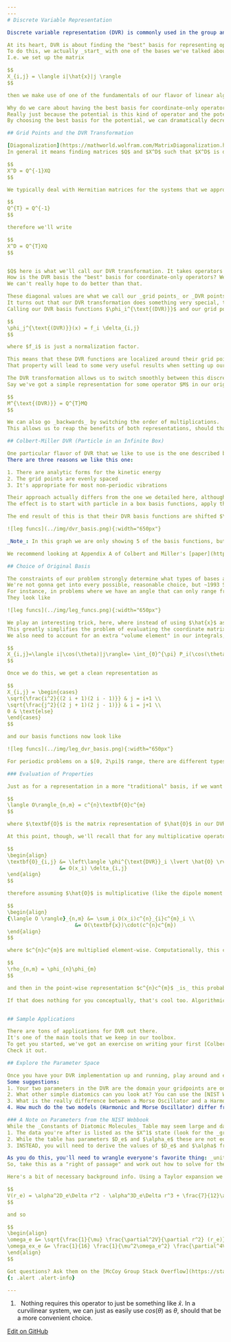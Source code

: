 ```yaml
---
---
# Discrete Variable Representation

Discrete variable representation (DVR) is commonly used in the group and has quickly become a jumping off point for anyone getting started. Why? Because DVR is a simple way to dip your toes into challenging problems while the mechanics and math still stay relatively straight forward. (read as: "Easy to set up and great for exploring parameter space and gaining intuition")

At its heart, DVR is about finding the "best" basis for representing operators that are functions of just our coordinates (i.e. that don't involve things like derivatives of the wavefunction).
To do this, we actually _start_ with one of the bases we've talked about before, like the PIB, and build a representation for the coordinate operator.[<sup>1</sup>]
I.e. we set up the matrix

$$
X_{i,j} = \langle i|\hat{x}|j \rangle
$$

then we make use of one of the fundamentals of our flavor of linear algebra, which is that _diagonalization of an operator representation returns the best possible basis for that operator_.

Why do we care about having the best basis for coordinate-only operators?
Really just because the potential is this kind of operator and the potential is the hardest thing to deal with in a traditional basis set calculation.
By choosing the best basis for the potential, we can dramatically decrease the amount of work we need to do. In fact, as we'll see, for _multiplicative operators_ like the potential, we won't have to do any integrals at all.

## Grid Points and the DVR Transformation

[Diagonalization](https://mathworld.wolfram.com/MatrixDiagonalization.html) is something computers can do quickly and easily.
In general it means finding matrices $Q$ and $X^D$ such that $X^D$ is diagonal and

$$
X^D = Q^{-1}XQ
$$

We typically deal with Hermitian matrices for the systems that we approach where the matrix is self-adjoint, and so for everything we do we have the nice property that

$$
Q^{T} = Q^{-1}
$$

therefore we'll write

$$
X^D = Q^{T}XQ
$$


$Q$ here is what we'll call our DVR transformation. It takes operators represented in our original basis and transforms them to the DVR basis.
How is the DVR basis the "best" basis for coordinate-only operators? Well $X^D$ is the representation of our coordinate operator in the basis defined by $Q$, and this representation is diagonal.
We can't really hope to do better than that.

These diagonal values are what we call our _grid points_ or _DVR points_.
It turns out that our DVR transformation does something very special, too.
Calling our DVR basis functions $\phi_i^{\text{(DVR)}}$ and our grid points $x_i$, we get that

$$
\phi_j^{\text{(DVR)}}(x) = f_i \delta_{i,j}
$$

where $f_i$ is just a normalization factor.

This means that these DVR functions are localized around their grid points and zero at all the others.
That property will lead to some very useful results when setting up our Hamiltonian/using the resultant wavefunctions.

The DVR transformation allows us to switch smoothly between this discretized representation and the continuous representation from our original basis.
Say we've got a simple representation for some operator $M$ in our original basis. We can do a _change of basis_ to put this representation into the DVR basis by

$$
M^{\text{(DVR)}} = Q^{T}MQ
$$

We can also go _backwards_ by switching the order of multiplications.
This allows us to reap the benefits of both representations, should that be something we find useful.

## Colbert-Miller DVR (Particle in an Infinite Box)

One particular flavor of DVR that we like to use is the one described by [Colbert and Miller](https://aip.scitation.org/doi/10.1063/1.462100) in the early 1990s.
There are three reasons we like this one:

1. There are analytic forms for the kinetic energy
2. The grid points are evenly spaced
3. It's appropriate for most non-periodic vibrations

Their approach actually differs from the one we detailed here, although the core idea is the same.
The effect is to start with particle in a box basis functions, apply the type of DVR transformation that we describe here, then take the limit as the box and number of basis functions become infinite.

The end result of this is that their DVR basis functions are shifted $\frac{\sin(\theta)}{\theta}$ functions, which look like

![leg funcs](../img/dvr_basis.png){:width="650px"}

_Note_: In this graph we are only showing 5 of the basis functions, but if we were to keep plotting more we would see a peak at every discretized point. 

We recommend looking at Appendix A of Colbert and Miller's [paper](https://aip.scitation.org/doi/10.1063/1.462100) for the equations, starting with the (- $\infty$, $\infty$) interval! (i.e. your kinetic energy is described by Equation A7) But note you will need some potential function to run this all the way through. Seems like the perfect place for a harmonic oscillator!

## Choice of Original Basis

The constraints of our problem strongly determine what types of bases are appropriate, which in turn determines what flavor of DVR we use.
We're not gonna get into every possible, reasonable choice, but ~1993 Szalay published [a paper](https://aip.scitation.org/doi/abs/10.1063/1.465258) with a bunch of the different flavors worked out.
For instance, in problems where we have an angle that can only range from $[0, \pi]$, the Legendre polynomials ($P_l$) are a good choice to satisfy that condition.
They look like

![leg funcs](../img/leg_funcs.png){:width="650px"}

We play an interesting trick, here, where instead of using $\hat{x}$ as our coordinate operator, we use $cos(\theta)$ instead.
This greatly simplifies the problem of evaluating the coordinate matrix elements.
We also need to account for an extra "volume element" in our integrals, i.e. our coordinate operator matrix looks like

$$
X_{i,j}=\langle i|\cos(\theta)|j\rangle= \int_{0}^{\pi} P_i(\cos(\theta))\cos(\theta)P_j(\cos(\theta))\sin(\theta) d \theta
$$

Once we do this, we get a clean representation as

$$
X_{i,j} = \begin{cases}
\sqrt{\frac{i^2}{(2 i + 1)(2 i - 1)}} & j = i+1 \\
\sqrt{\frac{j^2}{(2 j + 1)(2 j - 1)}} & i = j+1 \\
0 & \text{else}
\end{cases}
$$

and our basis functions now look like

![leg funcs](../img/leg_dvr_basis.png){:width="650px"}

For periodic problems on a $[0, 2\pi]$ range, there are different types of DVRs out there, like [this one](https://aip.scitation.org/doi/pdf/10.1063/1.1673259) by Meyer.

### Evaluation of Properties

Just as for a representation in a more "traditional" basis, if we want to get the expected value of an observable, $\hat{O}$, between states $\phi_n$ and $\phi_m$, we have

$$
\langle O\rangle_{n,m} = c^{n}\textbf{O}c^{m}
$$

where $\textbf{O}$ is the matrix representation of $\hat{O}$ in our DVR basis and $c^{n}$ and $c^{m}$ are the coefficient vectors that come out of diagonalizing our Hamiltonian.

At this point, though, we'll recall that for any multiplicative operator we have 

$$
\begin{align}
\textbf{O}_{i,j} &= \left\langle \phi^{\text{DVR}}_i \lvert \hat{O} \rvert \phi^{\text{DVR}}_j \right\rangle \\
                 &= O(x_i) \delta_{i,j}
\end{align}
$$

therefore assuming $\hat{O}$ is multiplicative (like the dipole moment or an internal coordinate) $\textbf{O}$ is _diagonal_, which means we can write

$$
\begin{align}
{\langle O \rangle}_{n,m} &= \sum_i O(x_i)c^{n}_{i}c^{m}_i \\
                      &= O(\textbf{x})\cdot(c^{n}c^{m})
\end{align}
$$

where $c^{n}c^{m}$ are multiplied element-wise. Computationally, this can be efficient, but even more than that this can be a nice _conceptual_ way to think about these evaluation as we can build something akin to a probability density function for the _transition_ by

$$
\rho_{n,m} = \phi_{n}\phi_{m}
$$

and then in the point-wise representation $c^{n}c^{m}$ _is_ this probability density.

If that does nothing for you conceptually, that's cool too. Algorithmically it's still a convenient way to write things.


## Sample Applications

There are tons of applications for DVR out there.
It's one of the main tools that we keep in our toolbox.
To get you started, we've got an exercise on writing your first [Colbert & Miller-style DVR](../../McCoy%20Group%20Code%20Academy/Exercises).
Check it out.

## Explore the Parameter Space

Once you have your DVR implementation up and running, play around and explore the parameter space! 
Some suggestions: 
1. Your two parameters in the DVR are the domain your gridpoints are on, and the number of grid points you have. So, what happens when you try say 200 gridpoints? 500? 2000? What about 50? or maybe even 10? As for the domain, what is effected (energies, wavefunction shape, both, neither) when you double the domain? quadruple it? divide it by 2? This is a good place to get started thinking about things like _wavefunction convergence_ and _numerical stability_.
2. What other simple diatomics can you look at? You can use the [NIST Webbook](https://webbook.nist.gov/chemistry/name-ser/) and pull _Constants of Diatomic Molecules_ for most diatomics and calculate the energies. 
3. What is the really difference between a Morse Oscillator and a Harmonic Oscillator? For one diatomic, say HCl, how much do the energies change? Why do you think that is?
4. How much do the two models (Harmonic and Morse Oscillator) differ from the potential given by an electronic structure calculation? Why? Do the energies change? By how much? Which states seem to be affected by this the most (hint: think higher or lower energy states).

### A Note on Parameters from the NIST Webbook
While the _Constants of Diatomic Molecules_ Table may seem large and daunting at first hopefully keeping these hints in mind will help!
1. The data you're after is listed as the $X^1$ state (look for the _ground electronic state_)
2. While the table has parameters $D_e$ and $\alpha_e$ these are not equivalent to the parameters $D_e$ and $\alpha$ of the Morse Oscillator. It goes something like  "These aren't the droids you are looking for..." right? 
3. INSTEAD, you will need to derive the values of $D_e$ and $\alpha$ from the parameters $\omega_e$ and $\omega_ex_e$.

As you do this, you'll need to wrangle everyone's favorite thing: _units_
So, take this as a "right of passage" and work out how to solve for these parameters on your own. It takes some algebra and a good think about what the units need to be to make the answer have the correct units. If you'd like some advice on where to start, ask a group member.

Here's a bit of necessary background info. Using a Taylor expansion we have

$$
V(r_e) = \alpha^2D_e\Delta r^2 - \alpha^3D_e\Delta r^3 + \frac{7}{12}\alpha^4D_e\Delta r^4 + O(\Delta r^5)
$$

and so

$$
\begin{align}
\omega_e &= \sqrt{\frac{1}{\mu} \frac{\partial^2V}{\partial r^2} (r_e)} \\
\omega_ex_e &= \frac{1}{16} \frac{1}{\mu^2\omega_e^2} \frac{\partial^4V}{\partial r^4}(r_e) - \frac{30}{288} \frac{1}{\mu^2\omega_e^2} \left( \frac{\partial^3V}{\partial r^3}(r_e) \right)^2 \left( \frac{\partial^2V}{\partial r^2}(r_e) \right)^{-1}
\end{align}
$$

Got questions? Ask them on the [McCoy Group Stack Overflow](https://stackoverflow.com/c/mccoygroup/questions/ask)
{: .alert .alert-info}

---
```

1. <a id="#fn1">&nbsp;</a> Nothing requires this operator to just be something like $\hat{x}$. In a curvilinear system, we can just as easily use $cos(\theta)$ as $\theta$, should that be a more convenient choice.

[<sup>1</sup>]:#fn1
[<sup>2</sup>]:#fn2


[Edit on GitHub](https://github.com/McCoyGroup/References/edit/gh-pages/References/Basis%20Set%20Methods/BasicDVR.md)
